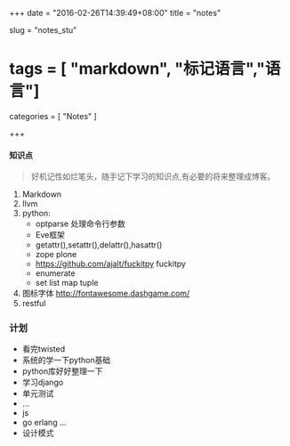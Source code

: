 +++
date = "2016-02-26T14:39:49+08:00"
title = "notes"

slug = "notes_stu"
# tags = [ "markdown", "标记语言","语言"]
categories = [
  "Notes"
]

+++

#### 知识点
> 好机记性如烂笔头，随手记下学习的知识点,有必要的将来整理成博客。

1. Markdown
2. llvm
3. python:
    * optparse 处理命令行参数
    * Eve框架
    * getattr(),setattr(),delattr(),hasattr()
    * zope plone
    * https://github.com/ajalt/fuckitpy fuckitpy
    * enumerate
    * set list map tuple
4. 图标字体
http://fontawesome.dashgame.com/
5. restful
<!--more-->

### 计划
* 看完twisted
* 系统的学一下python基础
* python库好好整理一下
* 学习django
* 单元测试
* ...
* js
* go erlang ...
* 设计模式
